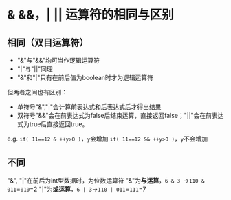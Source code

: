 # & &&，| || 运算符的相同与区别
## 相同（双目运算符）
- "&"与"&&"均可当作逻辑运算符
- "|"与"||"同理
- "&"和"|"只有在前后值为boolean时才为逻辑运算符

但两者之间也有区别：
- 单符号"&","|"会计算前表达式和后表达式后才得出结果
- 双符号"&&"会在前表达式为false后结束运算，直接返回false；"||"会在前表达式为true后直接返回true。

e.g. 
`if( 11==12 & ++y>0 )`，`y`会增加
`if( 11==12 && ++y>0 )`，`y`不会增加

## 不同
"&", "|"在前后为int型数据时，为位数运算符
"&"为**与运算**，`6 & 3 `->`110 & 011`=`010`=2
"|"为**或运算**，`6 | 3`->`110 | 011`=`111`=7